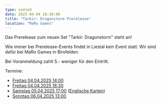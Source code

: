 ```yaml
---
type: sealed
date: 2025-04-04 18:30:00
title: "Tarkir: Dragonstorm Prerelease"
location: "MaRo Games"
---
```

Das Prerelease zum neuen Set "Tarkir: Dragonstorm" steht an!

Wie immer bei Prerelease-Events findet in Liestal kein Event statt.
Wir sind dafür bei MaRo Games in Birsfelden.

Bei Voranmeldung zahlt 5.- weniger für den Eintritt.

Termine:
- [Freitag 04.04.2025 14:00](https://www.maro-shop.ch/products/prerelease-turnier-magic-tarkir-dragonstorm-04-04-2025-14-00-start)
- [Freitag 04.04.2025 18:30](https://www.maro-shop.ch/products/prerelease-turnier-magic-tarkir-dragonstorm-05-04-2025-18-30-start)
- [Samstag 05.04.2025 17:00](https://www.maro-shop.ch/products/prerelease-turnier-magic-tarkir-dragonstorm-05-04-2025-17-00-start) ([Englische Karten](https://www.maro-shop.ch/products/prerelease-turnier-magic-tarkir-dragonstorm-05-04-2025-17-00-start-englisch))
- [Sonntag 06.04.2025 13:00](https://www.maro-shop.ch/products/prerelease-turnier-magic-tarkir-dragonstorm-06-04-2025-13-00-start)
